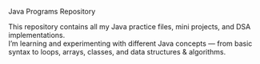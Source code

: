 Java Programs Repository

This repository contains all my Java practice files, mini projects, and DSA implementations.  
I’m learning and experimenting with different Java concepts — from basic syntax to loops, arrays, classes, and data structures & algorithms.